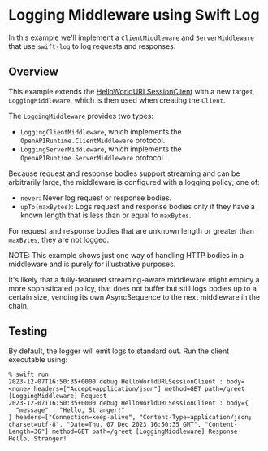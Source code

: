 # Logging Middleware using Swift Log

In this example we'll implement a `ClientMiddleware` and `ServerMiddleware`
that use `swift-log` to log requests and responses.

## Overview

This example extends the [HelloWorldURLSessionClient](../HelloWorldURLSessionClient)
with a new target, `LoggingMiddleware`, which is then used when creating
the `Client`.

The `LoggingMiddleware` provides two types:
- `LoggingClientMiddleware`, which implements the `OpenAPIRuntime.ClientMiddleware` protocol.
- `LoggingServerMiddleware`, which implements the `OpenAPIRuntime.ServerMiddleware` protocol.

Because request and response bodies support streaming and can be arbitrarily
large, the middleware is configured with a logging policy; one of:

- `never`: Never log request or response bodies.
- `upTo(maxBytes)`: Logs request and response bodies only if they have a known
    length that is less than or equal to `maxBytes`.

For request and response bodies that are unknown length or greater than
`maxBytes`, they are not logged.

NOTE: This example shows just one way of handling HTTP bodies in a middleware
and is purely for illustrative purposes.

It's likely that a fully-featured streaming-aware middleware might employ
a more sophisticated policy, that does not buffer but still logs bodies up to
a certain size, vending its own AsyncSequence to the next middleware in the
chain.

## Testing

By default, the logger will emit logs to standard out. Run the client
executable using:

```console
% swift run
2023-12-07T16:50:35+0000 debug HelloWorldURLSessionClient : body=<none> headers=["Accept=application/json"] method=GET path=/greet [LoggingMiddleware] Request
2023-12-07T16:50:35+0000 debug HelloWorldURLSessionClient : body={
  "message" : "Hello, Stranger!"
} headers=["Connection=keep-alive", "Content-Type=application/json; charset=utf-8", "Date=Thu, 07 Dec 2023 16:50:35 GMT", "Content-Length=36"] method=GET path=/greet [LoggingMiddleware] Response
Hello, Stranger!
```
